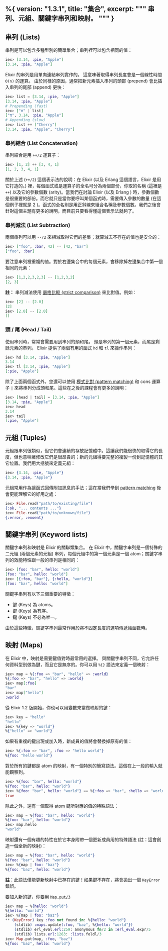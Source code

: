 %{
  version: "1.3.1",
  title: "集合",
  excerpt: """
  串列、元組、關鍵字串列和映射。
  """
}
---

## 串列 (Lists)

串列是可以包含多種型別的簡單集合；串列裡可以包含相同的值：

```elixir
iex> [3.14, :pie, "Apple"]
[3.14, :pie, "Apple"]
```

Elixir 的串列是用單向連結串列實作的。
這意味著取得串列長度會是一個線性時間 `O(n)` 的運算。
由於同樣的原因，通常把新元素插入串列的頭部 (prepend) 會比插入串列的尾部 (append) 更快：

```elixir
iex> list = [3.14, :pie, "Apple"]
[3.14, :pie, "Apple"]
# Prepending (fast)
iex> ["π" | list]
["π", 3.14, :pie, "Apple"]
# Appending (slow)
iex> list ++ ["Cherry"]
[3.14, :pie, "Apple", "Cherry"]
```

### 串列結合 (List Concatenation)

串列結合是用 `++/2` 運算子：

```elixir
iex> [1, 2] ++ [3, 4, 1]
[1, 2, 3, 4, 1]
```

關於上述 (`++/2`) 這個表示法的說明：在 Elixir (以及 Erlang 這個語言，Elixir 是用它打造的。) 裡，每個函式或是運算子的全名可分為兩個部份，你取的名稱 (這裡是 `++`) 以及它的參數個數 (arity)。當我們在討論 Elixir (以及 Erlang ) 時，參數個數是很重要的部份。而它就只是當你要呼叫某個函式時，需要傳入參數的數量 (在這個例子裡就是 2 )。函式的全名則是用正斜線來組合名稱及參數個數。我們之後會針對這個主題有更多的說明，而目前只要看得懂這個表示法就夠了。

### 串列減法 (List Subtraction)

兩個串列可以用 `--/2` 來相減取得它們的差集；就算減去不存在的值也是安全的：

```elixir
iex> ["foo", :bar, 42] -- [42, "bar"]
["foo", :bar]
```

要注意串列裡重複的值。對於右邊集合中的每個元素，會移除掉左邊集合中第一個相同的元素：

```elixir
iex> [1,2,2,3,2,3] -- [1,2,3,2]
[2, 3]
```

**註：** 串列減法使用 [嚴格比較 (strict comparison)](/zh-hant/lessons/basics/basics#comparison) 來比對值。例如：

```elixir
iex> [2] -- [2.0]
[2]
iex> [2.0] -- [2.0]
[]
```

### 頭 / 尾 (Head / Tail)

使用串列時，常常會需要用到串列的頭和尾。
頭是串列的第一個元素，而尾是剩餘元素的串列。
Elixir 提供了兩個有用的函式 `hd` 和 `tl` 來操作串列：

```elixir
iex> hd [3.14, :pie, "Apple"]
3.14
iex> tl [3.14, :pie, "Apple"]
[:pie, "Apple"]
```

除了上面兩個函式外，您還可以使用 [模式比對 (pattern matching)](/zh-hant/lessons/basics/pattern_matching) 和 cons 運算子 `|` 來將串列分成頭和尾。這些在之後的課程會有更多的說明：

```elixir
iex> [head | tail] = [3.14, :pie, "Apple"]
[3.14, :pie, "Apple"]
iex> head
3.14
iex> tail
[:pie, "Apple"]
```

## 元組 (Tuples)

元組跟串列很類似，但它們會連續的存放記憶體中。這讓我們能很快的取得它的長度，但也意味著修改它們是很昂貴的；新的元組得要完整的複製一份到記憶體的其它位置。我們用大括號來定義元組：

```elixir
iex> {3.14, :pie, "Apple"}
{3.14, :pie, "Apple"}
```

元組常用作為讓函式回傳附加訊息的手法；這在當我們學到 [pattern matching](/zh-hant/lessons/basics/pattern_matching) 後會更能理解它的好用之處：

```elixir
iex> File.read("path/to/existing/file")
{:ok, "... contents ..."}
iex> File.read("path/to/unknown/file")
{:error, :enoent}
```

## 關鍵字串列 (Keyword lists)

關鍵字串列和映射是 Elixir 的關聯類集合。
在 Elixir 中，關鍵字串列是一個特殊的二元組 (兩個元素的元組) 串列，每個元組中的第一個元素是一個 atom；關鍵字串列的效能特性跟一般的串列是相同的：

```elixir
iex> [foo: "bar", hello: "world"]
[foo: "bar", hello: "world"]
iex> [{:foo, "bar"}, {:hello, "world"}]
[foo: "bar", hello: "world"]
```

關鍵字串列有以下三個重要的特徵：

+ 鍵 (Keys) 為 atoms。
+ 鍵 (Keys) 為有序。
+ 鍵 (Keys) 不必為唯一。

由於這些特徵，關鍵字串列最常作用於將不固定長度的選項傳遞給函數時。

## 映射 (Maps)

在 Elixir 中，映射是需要鍵值對時最常用的選擇。
與關鍵字串列不同，它允許任何資料型別做為鍵，而且它是無序的。你可以用 `%{}` 語法來定義一個映射：

```elixir
iex> map = %{:foo => "bar", "hello" => :world}
%{:foo => "bar", "hello" => :world}
iex> map[:foo]
"bar"
iex> map["hello"]
:world
```

從 Elixir 1.2 版開始，你也可以用變數來當做映射的鍵：

```elixir
iex> key = "hello"
"hello"
iex> %{key => "world"}
%{"hello" => "world"}
```

如果有重複的鍵出現或加入時，新成員的值將會替換掉原有的值：

```elixir
iex> %{:foo => "bar", :foo => "hello world"}
%{foo: "hello world"}
```

對於所有的鍵都是 atom 的映射，有一個特別的簡寫語法。這個在上一段的輸入就能觀察到。

```elixir
iex> %{foo: "bar", hello: "world"}
%{foo: "bar", hello: "world"}
iex> %{foo: "bar", hello: "world"} == %{:foo => "bar", :hello => "world"}
true
```

除此之外，還有一個取得 atom 鍵所對應的值的特殊語法：

```elixir
iex> map = %{foo: "bar", hello: "world"}
%{foo: "bar", hello: "world"}
iex> map.hello
"world"
```

映射還有一個有趣的特性在於它本身附帶一個更新成員用的特殊語法 (註：這會創造一個全新的映射)：

```elixir
iex> map = %{foo: "bar", hello: "world"}
%{foo: "bar", hello: "world"}
iex> %{map | foo: "baz"}
%{foo: "baz", hello: "world"}
```

**註**：此語法僅能更新映射中已存在的鍵！如果鍵不存在，將會拋出一個 `KeyError` 錯誤。

要加入新的鍵，你要用 [`Map.put/3`](https://hexdocs.pm/elixir/Map.html#put/3)

```elixir
iex> map = %{hello: "world"}
%{hello: "world"}
iex> %{map | foo: "baz"}
** (KeyError) key :foo not found in: %{hello: "world"}
    (stdlib) :maps.update(:foo, "baz", %{hello: "world"})
    (stdlib) erl_eval.erl:259: anonymous fn/2 in :erl_eval.expr/5
    (stdlib) lists.erl:1263: :lists.foldl/3
iex> Map.put(map, :foo, "baz")
%{foo: "baz", hello: "world"}
```
